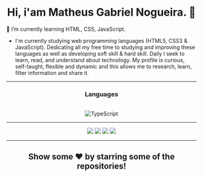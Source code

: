 <h1 align="center">Hi, i'am Matheus Gabriel Nogueira. 👋</h1>
<p>
🌱 I’m currently learning HTML, CSS, JavaScript. <br>

- I'm currently studying web programming languages (HTML5, CSS3 & JavaScript).
Dedicating all my free time to studying and improving these languages as well as developing soft skill & hard skill. Daily I seek to learn, read, and understand about technology. My profile is curious, self-taught, flexible and dynamic and this allows me to research, learn, filter information and share it.
</p>

<hr/>

 <h3 align="center">
Languages
</h3>

 <div align="center" style="display: inline_block"><br>
  <img align="center" alt="TypeScript" src="https://img.shields.io/badge/-TypeScript-white?style=for-the-badge&logo=typescript&logoColor=blue">

</div>

<hr/>

<div align="center"> 
 <a href="https://www.linkedin.com/in/eomgn/" target="_blank"><img src="https://img.shields.io/badge/-LinkedIn-%230077B5?style=for-the-badge&logo=linkedin&logoColor=white" target="_blank"></a> 
  <a href="https://www.instagram.com/matheuzngr/" target="_blank"><img src="https://img.shields.io/badge/-Instagram-%23E4405F?style=for-the-badge&logo=instagram&logoColor=white" target="_blank"></a>
  <a href = "mailto:eomgnxd@gmail.com" target="_blank"><img src="https://img.shields.io/badge/-Email-%23333?style=for-the-badge&logo=icloud&logoColor=white" target="_blank"></a>
  <a href = "https://api.whatsapp.com/send?phone=5588981470492" target="_blank"><img src="https://img.shields.io/badge/WhatsApp-25D366?style=for-the-badge&logo=whatsapp&logoColor=white" target="_blank"></a>

<hr/>

<h2 align="center">
  Show some ❤️ by starring some of the repositories!
</h2>

